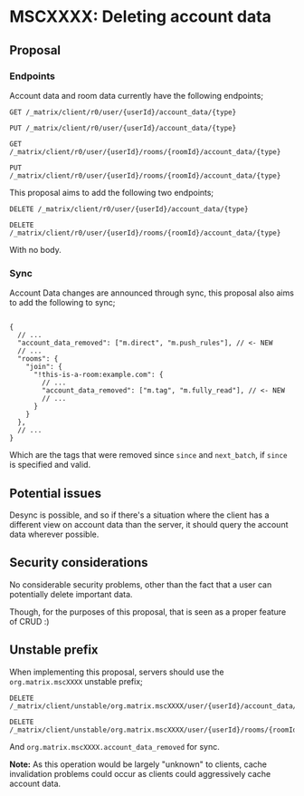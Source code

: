 # MSCXXXX: Deleting account data

## Proposal

### Endpoints

Account data and room data currently have the following endpoints;

```
GET /_matrix/client/r0/user/{userId}/account_data/{type}

PUT /_matrix/client/r0/user/{userId}/account_data/{type}

GET /_matrix/client/r0/user/{userId}/rooms/{roomId}/account_data/{type}

PUT /_matrix/client/r0/user/{userId}/rooms/{roomId}/account_data/{type}
```

This proposal aims to add the following two endpoints;

```
DELETE /_matrix/client/r0/user/{userId}/account_data/{type}

DELETE /_matrix/client/r0/user/{userId}/rooms/{roomId}/account_data/{type}
```

With no body.

### Sync

Account Data changes are announced through sync, this proposal also aims to add the following to sync;

```json5

{
  // ...
  "account_data_removed": ["m.direct", "m.push_rules"], // <- NEW
  // ...
  "rooms": {
    "join": {
      "!this-is-a-room:example.com": {
        // ...
        "account_data_removed": ["m.tag", "m.fully_read"], // <- NEW
        // ...
      }
    }
  },
  // ...
}

```

Which are the tags that were removed since `since` and `next_batch`, if `since` is specified and valid.


## Potential issues

Desync is possible, and so if there's a situation where the client has a different view on account
data than the server, it should query the account data wherever possible.

## Security considerations

No considerable security problems, other than the fact that a user can potentially delete important data.

Though, for the purposes of this proposal, that is seen as a proper feature of CRUD :)

## Unstable prefix

When implementing this proposal, servers should use the `org.matrix.mscXXXX` unstable prefix;

```
DELETE /_matrix/client/unstable/org.matrix.mscXXXX/user/{userId}/account_data/{type}

DELETE /_matrix/client/unstable/org.matrix.mscXXXX/user/{userId}/rooms/{roomId}/account_data/{type}
```

And `org.matrix.mscXXXX.account_data_removed` for sync.

**Note:** As this operation would be largely "unknown" to clients,
cache invalidation problems could occur as clients could aggressively cache account data.